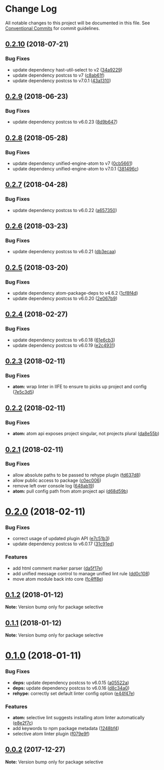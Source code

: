 # Change Log

All notable changes to this project will be documented in this file.
See [Conventional Commits](https://conventionalcommits.org) for commit guidelines.

<a name="0.2.10"></a>

## [0.2.10](https://github.com/ChristianMurphy/selective/compare/v0.2.9...v0.2.10) (2018-07-21)

### Bug Fixes

- update dependency hast-util-select to v2 ([34a9229](https://github.com/ChristianMurphy/selective/commit/34a9229))
- update dependency postcss to v7 ([c8ab61f](https://github.com/ChristianMurphy/selective/commit/c8ab61f))
- update dependency postcss to v7.0.1 ([43a1310](https://github.com/ChristianMurphy/selective/commit/43a1310))

<a name="0.2.9"></a>

## [0.2.9](https://github.com/ChristianMurphy/selective/compare/v0.2.8...v0.2.9) (2018-06-23)

### Bug Fixes

- update dependency postcss to v6.0.23 ([8d9b647](https://github.com/ChristianMurphy/selective/commit/8d9b647))

<a name="0.2.8"></a>

## [0.2.8](https://github.com/ChristianMurphy/selective/compare/v0.2.7...v0.2.8) (2018-05-28)

### Bug Fixes

- update dependency unified-engine-atom to v7 ([0cb5661](https://github.com/ChristianMurphy/selective/commit/0cb5661))
- update dependency unified-engine-atom to v7.0.1 ([381496c](https://github.com/ChristianMurphy/selective/commit/381496c))

<a name="0.2.7"></a>

## [0.2.7](https://github.com/ChristianMurphy/selective/compare/v0.2.6...v0.2.7) (2018-04-28)

### Bug Fixes

- update dependency postcss to v6.0.22 ([a657350](https://github.com/ChristianMurphy/selective/commit/a657350))

<a name="0.2.6"></a>

## [0.2.6](https://github.com/ChristianMurphy/selective/compare/v0.2.5...v0.2.6) (2018-03-23)

### Bug Fixes

- update dependency postcss to v6.0.21 ([db3ecaa](https://github.com/ChristianMurphy/selective/commit/db3ecaa))

<a name="0.2.5"></a>

## [0.2.5](https://github.com/ChristianMurphy/selective/compare/v0.2.4...v0.2.5) (2018-03-20)

### Bug Fixes

- update dependency atom-package-deps to v4.6.2 ([1cf8f4d](https://github.com/ChristianMurphy/selective/commit/1cf8f4d))
- update dependency postcss to v6.0.20 ([2e067b9](https://github.com/ChristianMurphy/selective/commit/2e067b9))

<a name="0.2.4"></a>

## [0.2.4](https://github.com/ChristianMurphy/selective/compare/v0.2.3...v0.2.4) (2018-02-27)

### Bug Fixes

- update dependency postcss to v6.0.18 ([61e6cb3](https://github.com/ChristianMurphy/selective/commit/61e6cb3))
- update dependency postcss to v6.0.19 ([e2c4931](https://github.com/ChristianMurphy/selective/commit/e2c4931))

<a name="0.2.3"></a>

## [0.2.3](https://github.com/ChristianMurphy/selective/compare/v0.2.2...v0.2.3) (2018-02-11)

### Bug Fixes

- **atom:** wrap linter in IIFE to ensure to picks up project and config ([7e5c3d5](https://github.com/ChristianMurphy/selective/commit/7e5c3d5))

<a name="0.2.2"></a>

## [0.2.2](https://github.com/ChristianMurphy/selective/compare/v0.2.1...v0.2.2) (2018-02-11)

### Bug Fixes

- **atom:** atom api exposes project singular, not projects plural ([da8e55b](https://github.com/ChristianMurphy/selective/commit/da8e55b))

<a name="0.2.1"></a>

## [0.2.1](https://github.com/ChristianMurphy/selective/compare/v0.2.0...v0.2.1) (2018-02-11)

### Bug Fixes

- allow absolute paths to be passed to rehype plugin ([fd637d8](https://github.com/ChristianMurphy/selective/commit/fd637d8))
- allow public access to package ([c0ec006](https://github.com/ChristianMurphy/selective/commit/c0ec006))
- remove left over console log ([648ab19](https://github.com/ChristianMurphy/selective/commit/648ab19))
- **atom:** pull config path from atom project api ([d68d59b](https://github.com/ChristianMurphy/selective/commit/d68d59b))

<a name="0.2.0"></a>

# [0.2.0](https://github.com/ChristianMurphy/selective/compare/v0.1.2...v0.2.0) (2018-02-11)

### Bug Fixes

- correct usage of updated plugin API ([e7c51b3](https://github.com/ChristianMurphy/selective/commit/e7c51b3))
- update dependency postcss to v6.0.17 ([31c91ed](https://github.com/ChristianMurphy/selective/commit/31c91ed))

### Features

- add html comment marker parser ([da5f17e](https://github.com/ChristianMurphy/selective/commit/da5f17e))
- add unified message control to manage unified lint rule ([dd0c108](https://github.com/ChristianMurphy/selective/commit/dd0c108))
- move atom module back into core ([fc4ff8e](https://github.com/ChristianMurphy/selective/commit/fc4ff8e))

<a name="0.1.2"></a>

## [0.1.2](https://github.com/ChristianMurphy/selective/compare/v0.1.1...v0.1.2) (2018-01-12)

**Note:** Version bump only for package selective

<a name="0.1.1"></a>

## [0.1.1](https://github.com/ChristianMurphy/selective/compare/v0.1.0...v0.1.1) (2018-01-12)

**Note:** Version bump only for package selective

<a name="0.1.0"></a>

# [0.1.0](https://github.com/ChristianMurphy/selective/compare/v0.0.2...v0.1.0) (2018-01-11)

### Bug Fixes

- **deps:** update dependency postcss to v6.0.15 ([a05522a](https://github.com/ChristianMurphy/selective/commit/a05522a))
- **deps:** update dependency postcss to v6.0.16 ([d8c34a0](https://github.com/ChristianMurphy/selective/commit/d8c34a0))
- **rehype:** correctly set default linter config option ([e44f47e](https://github.com/ChristianMurphy/selective/commit/e44f47e))

### Features

- **atom:** selective lint suggests installing atom linter automatically ([e8e2f7c](https://github.com/ChristianMurphy/selective/commit/e8e2f7c))
- add keywords to npm package metadata ([1248bf4](https://github.com/ChristianMurphy/selective/commit/1248bf4))
- selective atom linter plugin ([f079e9f](https://github.com/ChristianMurphy/selective/commit/f079e9f))

<a name="0.0.2"></a>

## [0.0.2](https://github.com/ChristianMurphy/selective/compare/v0.0.1...v0.0.2) (2017-12-27)

**Note:** Version bump only for package selective
